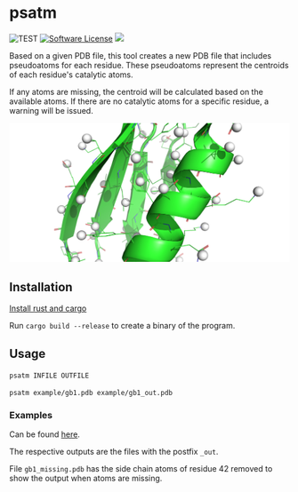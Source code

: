 # psatm

![TEST](https://github.com/ugSUBMARINE/psatm/actions/workflows/rust.yml/badge.svg)
[![Software License](https://img.shields.io/badge/license-MIT-brightgreen.svg)](/LICENSE.md)
<a title="Code Size" target="_blank" href="https://github.com/gwirn/golaf"><img src="https://img.shields.io/github/languages/code-size/ugSUBMARINE/psatm"></a>

Based on a given PDB file, this tool creates a new PDB file that includes pseudoatoms for each residue. These pseudoatoms represent the centroids of each residue's catalytic atoms.

If any atoms are missing, the centroid will be calculated based on the available atoms. If there are no catalytic atoms for a specific residue, a warning will be issued.

![alt text](./example/output.png?raw=true)

## Installation
[Install rust and cargo](https://www.rust-lang.org/tools/install)

Run `cargo build --release` to create a binary of the program.

## Usage
`psatm INFILE OUTFILE`

`psatm example/gb1.pdb example/gb1_out.pdb`

### Examples
Can be found [here](https://github.com/ugSUBMARINE/psatm/tree/master/example).

The respective outputs are the files with the postfix `_out`.

File `gb1_missing.pdb` has the side chain atoms of residue 42 removed to show the output when atoms are missing.
